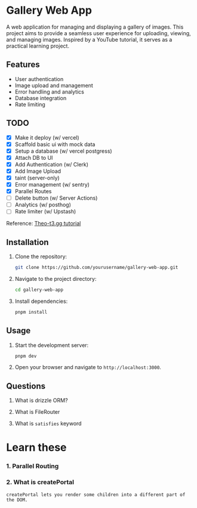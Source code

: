 # Gallery Web App

A web application for managing and displaying a gallery of images. This project aims to provide a seamless user experience for uploading, viewing, and managing images. Inspired by a YouTube tutorial, it serves as a practical learning project.

## Features

- User authentication
- Image upload and management
- Error handling and analytics
- Database integration
- Rate limiting

## TODO

- [x] Make it deploy (w/ vercel)
- [x] Scaffold basic ui with mock data
- [x] Setup a database (w/ vercel postgress)
- [x] Attach DB to UI
- [x] Add Authentication (w/ Clerk)
- [x] Add Image Upload
- [x] taint (server-only)
- [x] Error management (w/ sentry)
- [x] Parallel Routes
- [ ] Delete button (w/ Server Actions)
- [ ] Analytics (w/ posthog)
- [ ] Rate limiter (w/ Upstash)

Reference: [Theo-t3.gg tutorial](https://www.youtube.com/watch?v=d5x0JCZbAJs&t=3253s)

## Installation

1. Clone the repository:
   ```sh
   git clone https://github.com/yourusername/gallery-web-app.git
   ```
2. Navigate to the project directory:
   ```sh
   cd gallery-web-app
   ```
3. Install dependencies:
   ```sh
   pnpm install
   ```

## Usage

1. Start the development server:
   ```sh
   pnpm dev
   ```
2. Open your browser and navigate to `http://localhost:3000`.

## Questions

1. What is drizzle ORM?

2. What is FileRouter

3. What is `satisfies` keyword

# Learn these

### 1. Parallel Routing

### 2. What is createPortal

    createPortal lets you render some children into a different part of the DOM.

